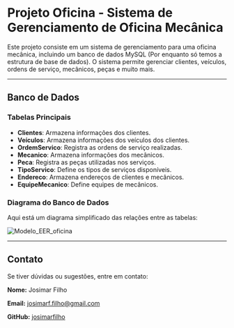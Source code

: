 # Projeto Oficina - Sistema de Gerenciamento de Oficina Mecânica

Este projeto consiste em um sistema de gerenciamento para uma oficina mecânica, incluindo um banco de dados MySQL (Por enquanto só temos a estrutura de base de dados). O sistema permite gerenciar clientes, veículos, ordens de serviço, mecânicos, peças e muito mais.

---

## **Banco de Dados**

### **Tabelas Principais**
- **Clientes**: Armazena informações dos clientes.
- **Veículos**: Armazena informações dos veículos dos clientes.
- **OrdemServico**: Registra as ordens de serviço realizadas.
- **Mecanico**: Armazena informações dos mecânicos.
- **Peca**: Registra as peças utilizadas nos serviços.
- **TipoServico**: Define os tipos de serviços disponíveis.
- **Endereco**: Armazena endereços de clientes e mecânicos.
- **EquipeMecanico**: Define equipes de mecânicos.

### **Diagrama do Banco de Dados**
Aqui está um diagrama simplificado das relações entre as tabelas:

![Modelo_EER_oficina](https://github.com/user-attachments/assets/fab1c1b4-4f6e-434a-9552-fff8a9094b95)

---

## **Contato**
Se tiver dúvidas ou sugestões, entre em contato:

**Nome:** Josimar Filho

**Email:** josimarf.filho@gmail.com

**GitHub:** [josimarfilho](https://github.com/josimarfilho)


